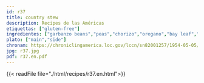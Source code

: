 ```yaml
---
id: r37
title: country stew
description: Recipes de las Américas
etiquettas: ["gluten-free"]
ingredientes: ["garbanzo beans","peas","chorizo","oregano","bay leaf","parsley","onion","pepper","oil","salt"]
plato: ["main","side"]
chronam: https://chroniclingamerica.loc.gov/lccn/sn82001257/1954-05-05/ed-1/seq-5/
jpg: r37.jpg
pdf: r37.en.pdf
---
```


{{< readFile file="./html/recipes/r37.en.html">}}